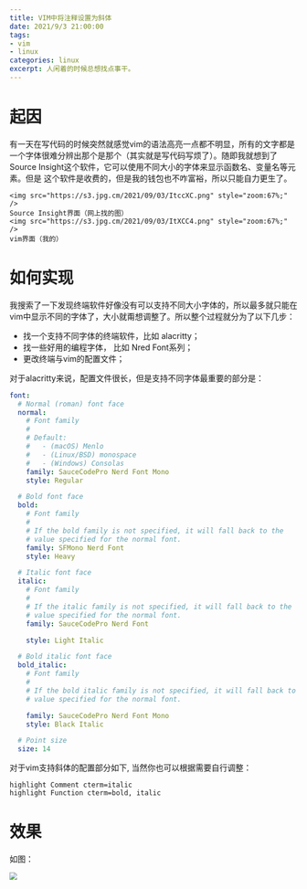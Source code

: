 ```yaml
---
title: VIM中将注释设置为斜体
date: 2021/9/3 21:00:00
tags:
- vim
- linux
categories: linux
excerpt: 人闲着的时候总想找点事干。
---
```


# 起因
有一天在写代码的时候突然就感觉vim的语法高亮一点都不明显，所有的文字都是一个字体很难分辨出那个是那个（其实就是写代码写烦了）。随即我就想到了Source Insight这个软件，它可以使用不同大小的字体来显示函数名、变量名等元素。但是 这个软件是收费的，但是我的钱包也不咋富裕，所以只能自力更生了。

    <img src="https://s3.jpg.cm/2021/09/03/ItccXC.png" style="zoom:67%;" />
    Source Insight界面（网上找的图）
    <img src="https://s3.jpg.cm/2021/09/03/ItXCC4.png" style="zoom:67%;" />
    vim界面（我的）

# 如何实现
我搜索了一下发现终端软件好像没有可以支持不同大小字体的，所以最多就只能在vim中显示不同的字体了，大小就甭想调整了。所以整个过程就分为了以下几步：
 - 找一个支持不同字体的终端软件，比如 alacritty；
 - 找一些好用的编程字体， 比如 Nred Font系列；
 - 更改终端与vim的配置文件；

对于alacritty来说，配置文件很长，但是支持不同字体最重要的部分是：

```yaml
font:
  # Normal (roman) font face
  normal:
    # Font family
    #
    # Default:
    #   - (macOS) Menlo
    #   - (Linux/BSD) monospace
    #   - (Windows) Consolas
    family: SauceCodePro Nerd Font Mono
    style: Regular

  # Bold font face
  bold:
    # Font family
    #
    # If the bold family is not specified, it will fall back to the
    # value specified for the normal font.
    family: SFMono Nerd Font 
    style: Heavy

  # Italic font face
  italic:
    # Font family
    #
    # If the italic family is not specified, it will fall back to the
    # value specified for the normal font.
    family: SauceCodePro Nerd Font

    style: Light Italic

  # Bold italic font face
  bold_italic:
    # Font family
    #
    # If the bold italic family is not specified, it will fall back to the
    # value specified for the normal font.

    family: SauceCodePro Nerd Font Mono
    style: Black Italic 

  # Point size
  size: 14
```

对于vim支持斜体的配置部分如下, 当然你也可以根据需要自行调整：
```vim
highlight Comment cterm=italic
highlight Function cterm=bold, italic
```
 
 # 效果

如图： 

 <img src="https://s3.jpg.cm/2021/09/03/Itc3iO.png" style="zoom:80%;" />
